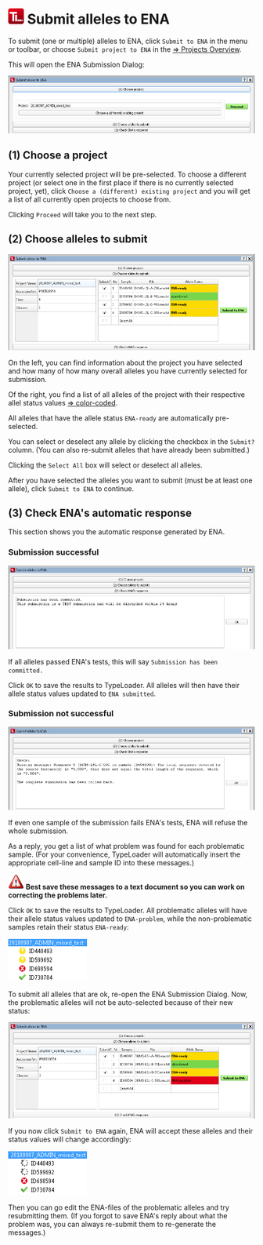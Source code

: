 # ![Icon](images/TypeLoader_32.png) Submit alleles to ENA 
To submit (one or multiple) alleles to ENA, click ``Submit to ENA`` in the menu or toolbar, or choose ``Submit project to ENA`` in the [=> Projects Overview](overview_project.md).

This will open the ENA Submission Dialog:

![EnaSubmission1](images/ena_submission1.png)

##  (1) Choose a project 
Your currently selected project will be pre-selected. To choose a different project (or select one in the first place if there is no currently selected project, yet), click ``Choose a (different) existing project`` and you will get a list of all currently open projects to choose from.

Clicking ``Proceed`` will take you to the next step.

##  (2) Choose alleles to submit 
![EnaSubmission1](images/ena_submission2.png)

On the left, you can find information about the project you have selected and how many of how many overall alleles you have currently selected for submission.

Of the right, you find a list of all alleles of the project with their respective allel status values [=> color-coded](colors_icons.md).

All alleles that have the allele status ``ENA-ready`` are automatically pre-selected.

You can select or deselect any allele by clicking the checkbox in the ``Submit?`` column. (You can also re-submit alleles that have already been submitted.)

Clicking the ``Select All`` box will select or deselect all alleles.

After you have selected the alleles you want to submit (must be at least one allele), click ``Submit to ENA`` to continue.

##  (3) Check ENA's automatic response 
This section shows you the automatic response generated by ENA.

###  Submission successful 
![EnaSubmission1](images/ena_submission3.png)

If all alleles passed ENA's tests, this will say ``Submission has been committed.`` 

Click ``OK`` to save the results to TypeLoader. All alleles will then have their allele status values updated to ``ENA submitted``.

###  Submission not successful 
![EnaSubmission1](images/ena_submission4b.png)

If even one sample of the submission fails ENA's tests, ENA will refuse the whole submission.

As a reply, you get a list of what problem was found for each problematic sample. (For your convenience, TypeLoader will automatically insert the appropriate cell-line and sample ID into these messages.)

![Pic](images/icon_important.png) **Best save these messages to a text document so you can work on correcting the problems later.**

Click ``OK`` to save the results to TypeLoader. All problematic alleles will have their allele status values updated to ``ENA-problem``, while the non-problematic samples retain their status ``ENA-ready``:

![EnaSubmission1](images/ena_submission4c.png)

To submit all alleles that are ok, re-open the ENA Submission Dialog. Now, the problematic alleles will not be auto-selected because of their new status:

![EnaSubmission1](images/ena_submission5.png)

If you now click ``Submit to ENA`` again, ENA will accept these alleles and their status values will change accordingly:

![EnaSubmission1](images/ena_submission5b.png)

Then you can go edit the ENA-files of the problematic alleles and try resubmitting them. (If you forgot to save ENA's reply about what the problem was, you can always re-submit them to re-generate the messages.)
